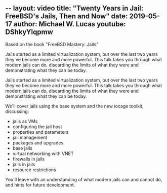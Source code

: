--
layout: video
title: "Twenty Years in Jail: FreeBSD's Jails, Then and Now"
date: 2019-05-17
author: Michael W. Lucas
youtube: DShkyYlqpmw
---
Based on the book "FreeBSD Mastery: Jails"

Jails started as a limited virtualization system, but over the last two years they've become more and more powerful. This talk takes you through what modern jails can do, discarding the limits of what they were and demonstrating what they can be today.

Jails started as a limited virtualization system, but over the last two years they've become more and more powerful. This talk takes you through what modern jails can do, discarding the limits of what they were and demonstrating what they can be today.

We'll cover jails using the base system and the new iocage toolkit, discussing:

* jails as VMs
* configuring the jail host
* properties and parameters
* jail management
* packages and upgrades
* base jails
* virtual networking with VNET
* firewalls in jails
* jails in jails
* resource restrictions

You'll leave with an understanding of what modern jails can and cannot do, and hints for future development.